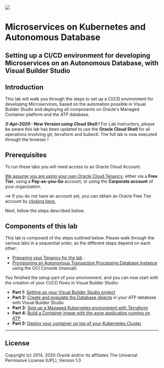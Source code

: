 

![](../../common/images/customer.logo2.png)

# Microservices on Kubernetes and Autonomous Database

## Setting up a CI/CD environment for developing Microservices on an Autonomous Database, with Visual Builder Studio

## Introduction

This lab will walk you through the steps to set up a CI/CD environment for developing Microservices, based on the automation possible in Visual Builder Studio and deploying all components on Oracle's Managed Container platform and the ATP database.

***3-Apr-2020 : New Version using Cloud Shell !***  For Lab Instructors, please be aware this lab has been updated to use the **Oracle Cloud Shell** for all operations involving git, terraform and kubectl.  The full lab is now executed through the browser !



## Prerequisites

To run these labs you will need access to an Oracle Cloud Account.  

<u>We assume you are using your own Oracle Cloud Tenancy,</u> either via a **Free Tier**, using a **Pay-as-you-Go** account, or using the **Corporate account** of your organization.  

==> If you do not have an account yet, you can obtain  an Oracle Free Tier account by [clicking here.](https://myservices.us.oraclecloud.com/mycloud/signup?sourceType=:ow:wb:sh:em::RC_WWMK200517P00005:Vlab_Ku8_ATP_July&intcmp=:ow:wb:sh:em::RC_WWMK200517P00005:Vlab_Ku8_ATP_July)

Next, follow the steps described below.



## Components of this lab

This lab is composed of the steps outlined below.  Please walk through the various labs in a sequential order, as the different steps depend on each other:

- [Preparing your Tenancy for the lab](?lab=introduction-overview-steps) .
- [Provisioning an Autonomous Transaction Processing Database Instance](?lab=provision-autonomous-database)  using the OCI Console (manual).

  

You finished the setup part of your environment, and you can now start with the creation of your CI/CD flows in Visual Builder Studio:

- **Part 1:** [Setting up your Visual Builder Studio project](?lab=part-1-setting-up-visual-builder-studio)
- **Part 2:** [Create and populate the Database objects](?lab=part-2-create-populate-database-objects) in your ATP database with Visual Builder Studio
- **Part 3:** [Spin up a Managed Kubernetes environment with Terraform](?lab=part-3-spin-up-managed-kubernetes-environment)
- **Part 4:** [Build a Container image with the aone application running on ATP](?lab=part-4-build-container-image-aone-appl)
- **Part 5:** [Deploy your container on top of your Kubernetes Cluster](?lab=part-5-deploy-container-on-top-kuber)

---





## License

Copyright (c) 2014, 2020 Oracle and/or its affiliates
The Universal Permissive License (UPL), Version 1.0
